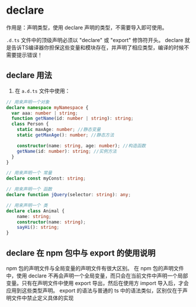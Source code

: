 # declare
作用是：声明类型，使用 declare 声明的类型，不需要导入即可使用。

`.d.ts` 文件中的顶级声明必须以 "declare" 或 "export" 修饰符开头。
declare 就是告诉TS编译器你担保这些变量和模块存在，并声明了相应类型，编译的时候不需要提示错误！



## declare 用法
1. 在 `a.d.ts` 文件中使用：
```typescript
// 用来声明一个对象
declare namespace myNamespace {
  var aaa: number | string;
  function getName(id: number | string): string;
  class Person {
    static maxAge: number; //静态变量
    static getMaxAge(): number; //静态方法

    constructor(name: string, age: number); //构造函数
    getName(id: number): string; //实例方法
  }
}

// 用来声明一个 常量
declare const myConst: string;

// 用来声明一个 函数
declare function jQuery(selector: string): any;

// 用来声明一个 类
declare class Animal {
    name: string;
    constructor(name: string);
    sayHi(): string;
}

```



## declare 在 npm 包中与 export 的使用说明
npm 包的声明文件与全局变量的声明文件有很大区别。
在 npm 包的声明文件中，使用 declare 不再会声明一个全局变量，而只会在当前文件中声明一个局部变量。只有在声明文件中使用 export 导出，然后在使用方 import 导入后，才会应用到这些类型声明。
export 的语法与普通的 ts 中的语法类似，区别仅在于声明文件中禁止定义具体的实现
